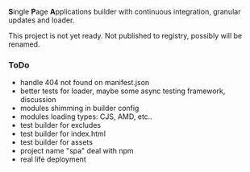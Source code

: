 **S**ingle **P**age **A**pplications builder with continuous integration, granular updates and loader.

This project is not yet ready. Not published to registry, possibly will be renamed.

### ToDo

- handle 404 not found on manifest.json
- better tests for loader, maybe some async testing framework, discussion
- modules shimming in builder config
- modules loading types: CJS, AMD, etc..
- test builder for excludes
- test builder for index.html
- test builder for assets
- project name "spa" deal with npm
- real life deployment